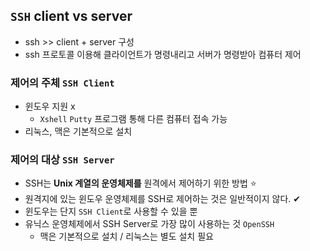 ## `SSH` client vs server 
- ssh >> client + server 구성
- ssh 프로토콜 이용해 클라이언트가 명령내리고 서버가 명령받아 컴퓨터 제어
### 제어의 주체 `SSH Client`
- 윈도우 지원 x
  - `Xshell` `Putty` 프로그램 통해 다른 컴퓨터 접속 가능
- 리눅스, 맥은 기본적으로 설치

### 제어의 대상 `SSH Server`
- SSH는 __Unix 계열의 운영체제를__ 원격에서 제어하기 위한 방법 ⭐
- 원격지에 있는 윈도우 운영체제를 SSH로 제어하는 것은 일반적이지 않다. ✔
- 윈도우는 단지 `SSH Client`로 사용할 수 있을 뿐
- 유닉스 운영체제에서 SSH Server로 가장 많이 사용하는 것 `OpenSSH`
  - 맥은 기본적으로 설치 / 리눅스는 별도 설치 필요


